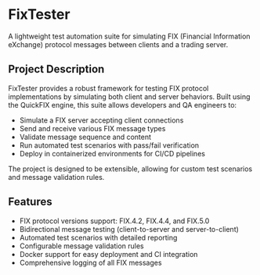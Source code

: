 # FixTester

A lightweight test automation suite for simulating FIX (Financial Information eXchange) protocol messages between clients and a trading server.

## Project Description

FixTester provides a robust framework for testing FIX protocol implementations by simulating both client and server behaviors. Built using the QuickFIX engine, this suite allows developers and QA engineers to:

- Simulate a FIX server accepting client connections
- Send and receive various FIX message types
- Validate message sequence and content
- Run automated test scenarios with pass/fail verification
- Deploy in containerized environments for CI/CD pipelines

The project is designed to be extensible, allowing for custom test scenarios and message validation rules.

## Features

- FIX protocol versions support: FIX.4.2, FIX.4.4, and FIX.5.0
- Bidirectional message testing (client-to-server and server-to-client)
- Automated test scenarios with detailed reporting
- Configurable message validation rules
- Docker support for easy deployment and CI integration
- Comprehensive logging of all FIX messages
